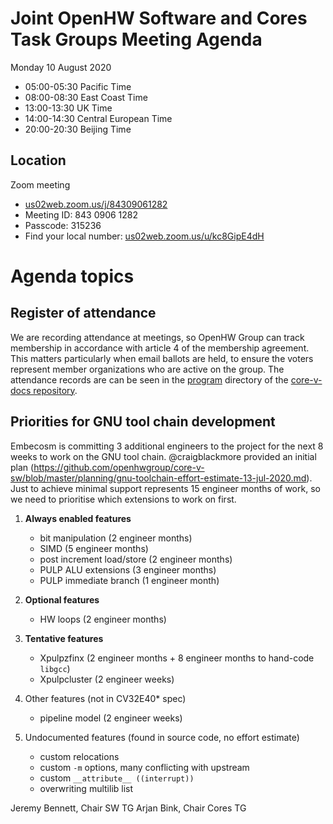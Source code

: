 # Joint OpenHW Software and Cores Task Groups Meeting Agenda

Monday 10 August 2020

- 05:00-05:30 Pacific Time
- 08:00-08:30 East Coast Time
- 13:00-13:30 UK Time
- 14:00-14:30 Central European Time
- 20:00-20:30 Beijing Time

## Location

Zoom meeting

- [us02web.zoom.us/j/84309061282](https://us02web.zoom.us/j/84309061282?pwd=MHZYTjBZN21uM2Y0eU8rd1JQMHNHZz09)
- Meeting ID: 843 0906 1282
- Passcode: 315236
- Find your local number: [us02web.zoom.us/u/kc8GipE4dH](https://us02web.zoom.us/u/kc8GipE4dH)

# Agenda topics

## Register of attendance

We are recording attendance at meetings, so OpenHW Group can track membership in accordance with article 4 of the membership agreement. This matters particularly when email ballots are held, to ensure the voters represent member organizations who are active on the group. The attendance records are can be seen in the [program](https://github.com/openhwgroup/core-v-docs/tree/master/program) directory of the [core-v-docs repository](https://github.com/openhwgroup/core-v-docs).

## Priorities for GNU tool chain development

Embecosm is committing 3 additional engineers to the project for the next 8 weeks to work on the GNU tool chain.  @craigblackmore provided an initial plan (https://github.com/openhwgroup/core-v-sw/blob/master/planning/gnu-toolchain-effort-estimate-13-jul-2020.md).  Just to achieve minimal support represents 15 engineer months of work, so we need to prioritise which extensions to work on first.

1. **Always enabled features**

   - bit manipulation (2 engineer months)
   - SIMD (5 engineer months)
   - post increment load/store (2 engineer months)
   - PULP ALU extensions (3 engineer months)
   - PULP immediate branch (1 engineer month)

2. **Optional features**

   -  HW loops (2 engineer months)

3. **Tentative features**

   - Xpulpzfinx (2 engineer months + 8 engineer months to hand-code `libgcc`)
   - Xpulpcluster (2 engineer weeks)

4. Other features (not in CV32E40* spec)

   - pipeline model (2 engineer weeks)

5. Undocumented features (found in source code, no effort estimate)

   - custom relocations
   - custom `-m` options, many conflicting with upstream
   - custom `__attribute__ ((interrupt))`
   - overwriting multilib list

Jeremy Bennett, Chair SW TG
Arjan Bink, Chair Cores TG
